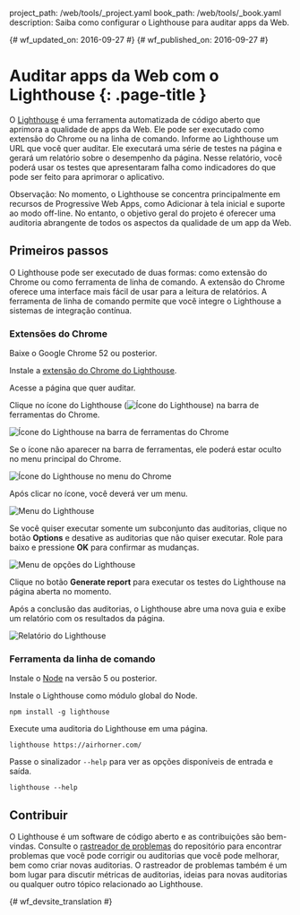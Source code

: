 project_path: /web/tools/_project.yaml
book_path: /web/tools/_book.yaml
description: Saiba como configurar o Lighthouse para auditar apps da Web.

{# wf_updated_on: 2016-09-27 #}
{# wf_published_on: 2016-09-27 #}

# Auditar apps da Web com o Lighthouse {: .page-title }

O [Lighthouse](https://github.com/GoogleChrome/lighthouse) é uma ferramenta automatizada
de código aberto que aprimora a qualidade de apps da Web. Ele pode ser executado como
extensão do Chrome ou na linha de comando. Informe ao Lighthouse um URL que você
quer auditar. Ele executará uma série de testes na página e gerará
um relatório sobre o desempenho da página. Nesse relatório, você poderá usar os testes
que apresentaram falha como indicadores do que pode ser feito para aprimorar o aplicativo.

Observação: No momento, o Lighthouse se concentra principalmente em recursos de Progressive Web Apps, como Adicionar à tela inicial e suporte ao modo off-line. No entanto, o objetivo geral do projeto é oferecer uma auditoria abrangente de todos os aspectos da qualidade de um app da Web.

## Primeiros passos

O Lighthouse pode ser executado de duas formas: como extensão do Chrome ou como ferramenta de
linha de comando. A extensão do Chrome oferece uma interface mais fácil de usar para a
leitura de relatórios. A ferramenta de linha de comando permite que você integre o Lighthouse a
sistemas de integração contínua.

### Extensões do Chrome

Baixe o Google Chrome 52 ou posterior.

Instale a [extensão do Chrome do Lighthouse](https://chrome.google.com/webstore/detail/lighthouse/blipmdconlkpinefehnmjammfjpmpbjk).

Acesse a página que quer auditar.

Clique no ícone do Lighthouse (![Ícone do 
Lighthouse](images/lighthouse-icon-16.png)) na barra de ferramentas do Chrome.

![Ícone do Lighthouse na barra de ferramentas do Chrome](images/icon-on-toolbar.png)

Se o ícone não aparecer na barra de ferramentas, ele poderá estar oculto no
menu principal do Chrome.

![Ícone do Lighthouse no menu do Chrome](images/icon-in-menu.png)

Após clicar no ícone, você deverá ver um menu.

![Menu do Lighthouse](images/menu.png)

Se você quiser executar somente um subconjunto das auditorias, clique no botão **Options**
e desative as auditorias que não quiser executar. Role para baixo e pressione **OK**
para confirmar as mudanças.

![Menu de opções do Lighthouse](images/options.png)

Clique no botão **Generate report** para executar os testes do Lighthouse na
página aberta no momento.

Após a conclusão das auditorias, o Lighthouse abre uma nova guia e exibe um
relatório com os resultados da página.

![Relatório do Lighthouse](images/report.png)

### Ferramenta da linha de comando

Instale o [Node](https://nodejs.org) na versão 5 ou posterior.

Instale o Lighthouse como módulo global do Node.

    npm install -g lighthouse

Execute uma auditoria do Lighthouse em uma página.

    lighthouse https://airhorner.com/

Passe o sinalizador `--help` para ver as opções disponíveis de entrada e saída.

    lighthouse --help

## Contribuir

O Lighthouse é um software de código aberto e as contribuições são bem-vindas. Consulte o
[rastreador de problemas](https://github.com/GoogleChrome/lighthouse/issues) do repositório
para encontrar problemas que você pode corrigir ou auditorias que você pode melhorar, bem como criar novas auditorias.
O rastreador de problemas também é um bom lugar para discutir métricas de auditorias, ideias para
novas auditorias ou qualquer outro tópico relacionado ao Lighthouse.


{# wf_devsite_translation #}
